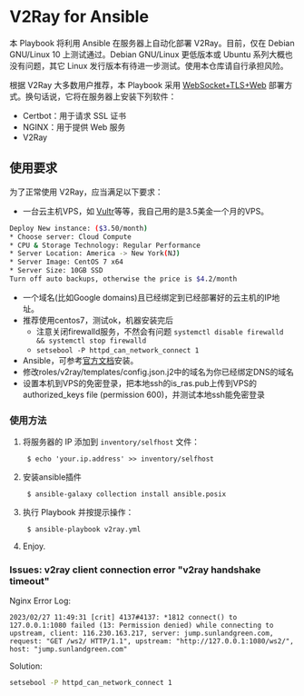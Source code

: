# V2Ray for Ansible

本 Playbook 将利用 Ansible 在服务器上自动化部署 V2Ray。目前，仅在 Debian
GNU/Linux 10 上测试通过。Debian GNU/Linux 更低版本或 Ubuntu
系列大概也没有问题，其它 Linux
发行版本有待进一步测试。使用本仓库请自行承担风险。

根据 V2Ray 大多数用户推荐，本 Playbook 采用 [WebSocket+TLS+Web](https://toutyrater.github.io/advanced/wss_and_web.html) 部署方式。换句话说，它将在服务器上安装下列软件：

* Certbot：用于请求 SSL 证书
* NGINX：用于提供 Web 服务
* V2Ray

## 使用要求

为了正常使用 V2Ray，应当满足以下要求：

* 一台云主机VPS，如 [Vultr](https://www.vultr.com/?ref=7599369)等等，我自己用的是3.5美金一个月的VPS。
```bash
Deploy New instance: ($3.50/month)
* Choose server: Cloud Compute
* CPU & Storage Technology: Regular Performance
* Server Location: America -> New York(NJ)
* Server Image: CentOS 7 x64
* Server Size: 10GB SSD 
Turn off auto backups, otherwise the price is $4.2/month
```
* 一个域名(比如Google domains)且已经绑定到已经部署好的云主机的IP地址。
* 推荐使用centos7，测试ok，机器安装完后
  - 注意关闭firewalld服务，不然会有问题 `systemctl disable firewalld && systemctl stop firewalld`
  - `setsebool -P httpd_can_network_connect 1`
* Ansible，可参考[官方文档](https://docs.ansible.com/ansible/latest/installation_guide/intro_installation.html#installing-the-control-node)安装。
* 修改roles/v2ray/templates/config.json.j2中的域名为你已经绑定DNS的域名
* 设置本机到VPS的免密登录，把本地ssh的is_ras.pub上传到VPS的authorized_keys file (permission 600)，并测试本地ssh能免密登录

### 使用方法

1. 将服务器的 IP 添加到 `inventory/selfhost` 文件：

        $ echo 'your.ip.address' >> inventory/selfhost

2. 安装ansible插件
 
        $ ansible-galaxy collection install ansible.posix
 

2. 执行 Playbook 并按提示操作：

        $ ansible-playbook v2ray.yml

3. Enjoy.

### Issues: v2ray client connection error "v2ray handshake timeout"
Nginx Error Log:

```
2023/02/27 11:49:31 [crit] 4137#4137: *1812 connect() to 127.0.0.1:1080 failed (13: Permission denied) while connecting to upstream, client: 116.230.163.217, server: jump.sunlandgreen.com, request: "GET /ws2/ HTTP/1.1", upstream: "http://127.0.0.1:1080/ws2/", host: "jump.sunlandgreen.com"
```

Solution: 
```bash
setsebool -P httpd_can_network_connect 1
```
